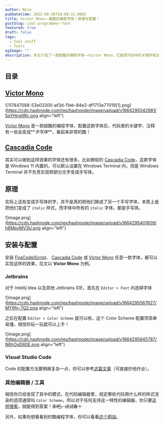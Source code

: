 ```yaml
---
author: Nico
pubDatetime: 2022-09-28T10:08:32.000Z
title: Victor Mono——最酷的编程字体！原理与配置！
postSlug: cool-programmer-font
featured: true
draft: false
tags:
  - Cool stuff
  - Tools
ogImage: ""
description: 本文介绍了一款超酷的编程字体——Victor Mono，它能把代码中的关键字和注释变成手写体，看起来非常酷炫！并介绍了在 Jetbrains 和 Visual Studio Code 中的配置方法。
---
```


## 目录

## [Victor Mono](https://rubjo.github.io/victor-mono/)

![117447088-53e03300-af3d-11eb-84e2-df1713e77019[1].png](https://cdn.hashnode.com/res/hashnode/image/upload/v1664295042981/5qYHngIWc.png align="left")

[Victor Mono](https://rubjo.github.io/victor-mono/) 是一款超酷的编程字体，配置这款字体后，代码里的关键字、注释有一些会变成**_手写体_**，看起来非常的酷！

## [Cascadia Code](https://github.com/microsoft/cascadia-code)

其实可以做到这样效果的字体还有很多，比如微软的 [Cascadia Code](https://github.com/microsoft/cascadia-code)，这款字体是 Windows 11 内置的，可以默认设置在 Windows Terminal 内，但是 Windows Terminal 并不负责实现把部分文字变成手写体。

## 原理

实际上这些变成手写体的字，并不是真的把他们换成了另一个手写字体，本质上是把他们变成了 `italic` 样式，而字体中所有的 `italic` 字体，都是手写体。

![image.png](https://cdn.hashnode.com/res/hashnode/image/upload/v1664295401609/h6MpvMV3U.png align="left")

## 安装与配置

安装 [FiraCodeiScript](https://github.com/kencrocken/FiraCodeiScript)、 [Cascadia Code](https://github.com/microsoft/cascadia-code) 或 [Victor Mono](https://rubjo.github.io/victor-mono/) 任意一款字体，都可以实现这样的效果，后文以 **Victor Mono** 为例。

### Jetbrains

对于 Intellij Idea 以及其他 Jetbrains IDE，首先在 `Editor > Font` 内选择字体

![image.png](https://cdn.hashnode.com/res/hashnode/image/upload/v1664295567627/MY9fn-7Q2.png align="left")

之后在配置 `Editor > Color Scheme` 就可以啦，这个 Color Scheme 配置项简单易懂，相信你玩一玩就可以上手！

![image.png](https://cdn.hashnode.com/res/hashnode/image/upload/v1664295645787/N6hOgD60E.png align="left")

### Visual Studio Code

Code 的配置方法要稍微复杂一点，你可以参考[这篇文章](https://www.stefanjudis.com/blog/how-to-enable-beautiful-cursive-fonts-in-your-vs-code-theme/)（可直接抄他作业）。

### 其他编辑器 / 工具

相信你已经发现了其中的模式，在代码编辑器里，规定哪些代码用什么样的样式渲染的选项通常叫 `Color Scheme`，所以对于任何支持这一特性的编辑器，你只要[这样搜索](https://www.google.com/search?q=vim+color+scheme)，就能得到答案！~~来吧，试试看！~~

另外，如果你想看看别的酷编程字体，你可以看看[这个网站](https://www.programmingfonts.org/)。
